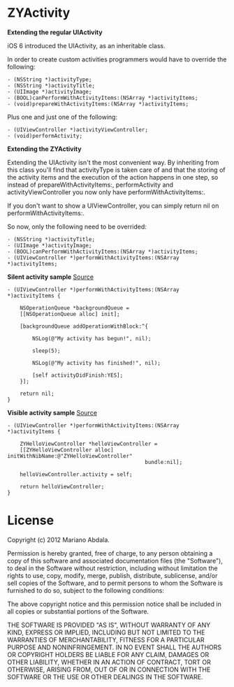 ZYActivity
===================

**Extending the regular UIActivity**

iOS 6 introduced the UIActivity, as an inheritable class.

In order to create custom activities programmers would have to override the following:

    - (NSString *)activityType;
    - (NSString *)activityTitle;
    - (UIImage *)activityImage;
    - (BOOL)canPerformWithActivityItems:(NSArray *)activityItems;
    - (void)prepareWithActivityItems:(NSArray *)activityItems;

Plus one and just one of the following:

    - (UIViewController *)activityViewController;
    - (void)performActivity;
  
**Extending the ZYActivity**

Extending the UIActivity isn't the most convenient way. By inheriting from this class you'll find that activityType is taken care of and that the storing of the activity items and the execution of the action happens in one step, so instead of prepareWithActivityItems:, performActivity and activityViewController you now only have performWithActivityItems:.

If you don't want to show a UIViewController, you can simply return nil on performWithActivityItems:.

So now, only the following need to be overrided:

    - (NSString *)activityTitle;
    - (UIImage *)activityImage;
    - (BOOL)canPerformWithActivityItems:(NSArray *)activityItems;
    - (UIViewController *)performWithActivityItems:(NSArray *)activityItems;


**Silent activity sample** [Source](https://github.com/marianoabdala/ZYActivity/blob/master/SampleProject/SampleProject/ZYMySilentActivity.m)

    - (UIViewController *)performWithActivityItems:(NSArray *)activityItems {
    
        NSOperationQueue *backgroundQueue =
        [[NSOperationQueue alloc] init];
    
        [backgroundQueue addOperationWithBlock:^{
        
            NSLog(@"My activity has begun!", nil);
        
            sleep(5);
        
            NSLog(@"My activity has finished!", nil);
        
            [self activityDidFinish:YES];
        }];
    
        return nil;
    }


**Visible activity sample** [Source](https://github.com/marianoabdala/ZYActivity/blob/master/SampleProject/SampleProject/ZYMyActivity.m)

    - (UIViewController *)performWithActivityItems:(NSArray *)activityItems {
    
        ZYHelloViewController *helloViewController =
        [[ZYHelloViewController alloc] initWithNibName:@"ZYHelloViewController"
                                                bundle:nil];
        
        helloViewController.activity = self;
    
        return helloViewController;
    }


  
License
=======

Copyright (c) 2012 Mariano Abdala.

Permission is hereby granted, free of charge, to any person obtaining a copy of this software and associated documentation files (the "Software"), to deal in the Software without restriction, including without limitation the rights to use, copy, modify, merge, publish, distribute, sublicense, and/or sell copies of the Software, and to permit persons to whom the Software is furnished to do so, subject to the following conditions:

The above copyright notice and this permission notice shall be included in all copies or substantial portions of the Software.

THE SOFTWARE IS PROVIDED "AS IS", WITHOUT WARRANTY OF ANY KIND, EXPRESS OR IMPLIED, INCLUDING BUT NOT LIMITED TO THE WARRANTIES OF MERCHANTABILITY, FITNESS FOR A PARTICULAR PURPOSE AND NONINFRINGEMENT. IN NO EVENT SHALL THE AUTHORS OR COPYRIGHT HOLDERS BE LIABLE FOR ANY CLAIM, DAMAGES OR OTHER LIABILITY, WHETHER IN AN ACTION OF CONTRACT, TORT OR OTHERWISE, ARISING FROM, OUT OF OR IN CONNECTION WITH THE SOFTWARE OR THE USE OR OTHER DEALINGS IN THE SOFTWARE.

